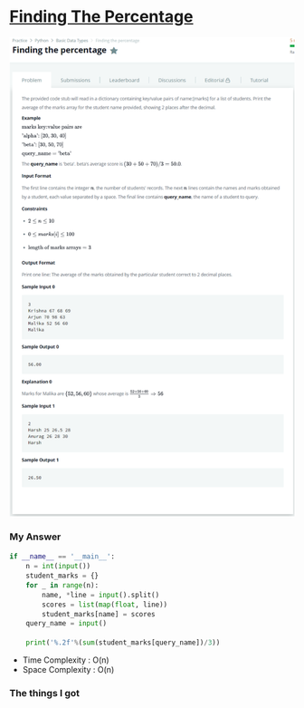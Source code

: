 # [Finding The Percentage](https://www.hackerrank.com/challenges/finding-the-percentage/problem)

![image](Problem.png)



### My Answer

```python
if __name__ == '__main__':
    n = int(input())
    student_marks = {}
    for _ in range(n):
        name, *line = input().split()
        scores = list(map(float, line))
        student_marks[name] = scores
    query_name = input()
    
    print('%.2f'%(sum(student_marks[query_name])/3))
```

* Time Complexity : O(n)
* Space Complexity : O(n)



### The things I got
